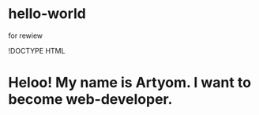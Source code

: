 # hello-world
for rewiew

!DOCTYPE HTML 
<html>
<h1>Heloo! My name is Artyom. I want to become web-developer.</h1>
</html>
